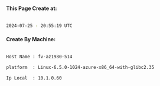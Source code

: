 
   
#### This Page Create at:

```bash

2024-07-25 - 20:55:19 UTC

```

#### Create By Machine:

```bash

Host Name : fv-az1980-514

platform  : Linux-6.5.0-1024-azure-x86_64-with-glibc2.35

Ip Local  : 10.1.0.60

```


